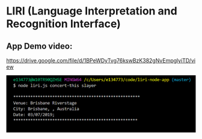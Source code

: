 # LIRI (Language Interpretation and Recognition Interface)
## App Demo video:
https://drive.google.com/file/d/1BPeWDyTvg76kswBzK382gNvEmpglyiTD/view

![liri screen shot](https://github.com/markdreed512/liri-node-app/blob/master/screenshots/ss1.PNG)
